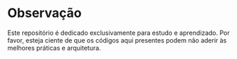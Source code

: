 # Observação
Este repositório é dedicado exclusivamente para estudo e aprendizado. Por favor, esteja ciente de que os códigos aqui presentes podem não aderir às melhores práticas e arquitetura.
